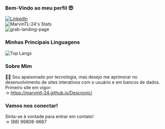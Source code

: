 ### Bem-Vindo ao meu perfil 😎

[![LinkedIn](https://img.shields.io/badge/LinkedIn-0077B5?style=for-the-badge&logo=linkedin&logoColor=white)](https://www.linkedin.com/in/MarvinTL24)
<br>
![MarvinTL-24's Stats](https://github-readme-stats.vercel.app/api?username=MarvinTL-24&show_icons=true&theme=tokyonight)
<br>
![grab-landing-page](https://github.com/MarvinTL-24/Perfil/blob/main/rebrnd-coding.gif)
<br>
### Minhas Principais Linguagens
![Top Langs](https://github-readme-stats.vercel.app/api/top-langs/?username=MarvinTL-24&exclude_repo=github-readme-stats,anuraghazra.github.io)
<br>
### Sobre Mim
👨‍💻 Sou apaixonado por tecnologia, mas desejo me aprimorar no desenvolvimento de sites interativos com o usuário e em bancos de dados.
<br>
Primeiro site em vigor: 
<br>
-> https://marvintl-24.github.io/Descronic/
<br>
### Vamos nos conectar!
Sinta-se à vontade para entrar em contato!
<br>
-> (88) 99808-9667
